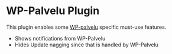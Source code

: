 # WP-Palvelu Plugin

This plugin enables some [WP-palvelu](http://wp-palvelu.fi/) specific must-use features.

* Shows notifications from WP-Palvelu
* Hides Update nagging since that is handled by WP-Palvelu